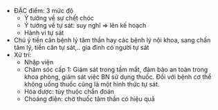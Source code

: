 - ĐẶC điểm: 3 mức độ
	- Ý tưởng về sự chết chóc
	- Ý tưởng về tự sát: suy nghĩ => lên kế hoạch
	- Hành vi tự sát
- Chú ý tiền căn bệnh lý tâm thần hay các bệnh lý nội khoa, sang chấn tâm lý, tiền căn tự sát,.. gia đình có người tự sát
- Xử trí:
	- Nhập viện
	- Chăm sóc cấp 1: Giám sát trong tầm mắt, đảm bảo an toàn trong khoa phòng, giám sát việc BN sử dụng thuốc. Đối với bệnh cơ thể không uống thuốc cũng là một hình thức tự sát.
	- Hóa dược: tùy thuộc chẩn đoán
	- Choáng điện: chờ thuốc tâm thần có hiệu quả

